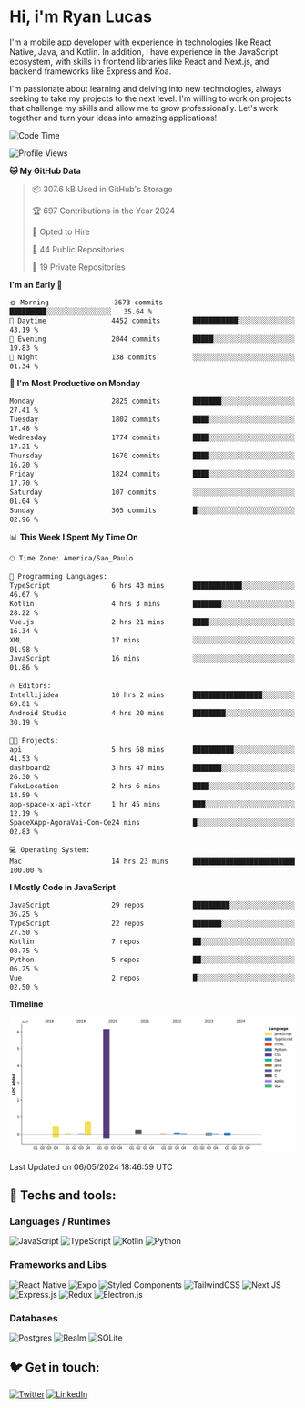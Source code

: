 # Hi, i'm Ryan Lucas

I'm a mobile app developer with experience in technologies like React Native, Java, and Kotlin.
In addition, I have experience in the JavaScript ecosystem, with skills in frontend libraries like React and Next.js, and backend frameworks like Express and Koa.

I'm passionate about learning and delving into new technologies, always seeking to take my projects to the next level. I'm willing to work on projects that challenge my skills and allow me to grow professionally. Let's work together and turn your ideas into amazing applications!


<!--START_SECTION:waka-->
![Code Time](http://img.shields.io/badge/Code%20Time-288%20hrs%201%20min-blue)

![Profile Views](http://img.shields.io/badge/Profile%20Views-0-blue)

**🐱 My GitHub Data** 

> 📦 307.6 kB Used in GitHub's Storage 
 > 
> 🏆 697 Contributions in the Year 2024
 > 
> 💼 Opted to Hire
 > 
> 📜 44 Public Repositories 
 > 
> 🔑 19 Private Repositories 
 > 
**I'm an Early 🐤** 

```text
🌞 Morning                3673 commits        █████████░░░░░░░░░░░░░░░░   35.64 % 
🌆 Daytime                4452 commits        ███████████░░░░░░░░░░░░░░   43.19 % 
🌃 Evening                2044 commits        █████░░░░░░░░░░░░░░░░░░░░   19.83 % 
🌙 Night                  138 commits         ░░░░░░░░░░░░░░░░░░░░░░░░░   01.34 % 
```
📅 **I'm Most Productive on Monday** 

```text
Monday                   2825 commits        ███████░░░░░░░░░░░░░░░░░░   27.41 % 
Tuesday                  1802 commits        ████░░░░░░░░░░░░░░░░░░░░░   17.48 % 
Wednesday                1774 commits        ████░░░░░░░░░░░░░░░░░░░░░   17.21 % 
Thursday                 1670 commits        ████░░░░░░░░░░░░░░░░░░░░░   16.20 % 
Friday                   1824 commits        ████░░░░░░░░░░░░░░░░░░░░░   17.70 % 
Saturday                 107 commits         ░░░░░░░░░░░░░░░░░░░░░░░░░   01.04 % 
Sunday                   305 commits         █░░░░░░░░░░░░░░░░░░░░░░░░   02.96 % 
```


📊 **This Week I Spent My Time On** 

```text
🕑︎ Time Zone: America/Sao_Paulo

💬 Programming Languages: 
TypeScript               6 hrs 43 mins       ████████████░░░░░░░░░░░░░   46.67 % 
Kotlin                   4 hrs 3 mins        ███████░░░░░░░░░░░░░░░░░░   28.22 % 
Vue.js                   2 hrs 21 mins       ████░░░░░░░░░░░░░░░░░░░░░   16.34 % 
XML                      17 mins             ░░░░░░░░░░░░░░░░░░░░░░░░░   01.98 % 
JavaScript               16 mins             ░░░░░░░░░░░░░░░░░░░░░░░░░   01.86 % 

🔥 Editors: 
Intellijidea             10 hrs 2 mins       █████████████████░░░░░░░░   69.81 % 
Android Studio           4 hrs 20 mins       ████████░░░░░░░░░░░░░░░░░   30.19 % 

🐱‍💻 Projects: 
api                      5 hrs 58 mins       ██████████░░░░░░░░░░░░░░░   41.53 % 
dashboard2               3 hrs 47 mins       ███████░░░░░░░░░░░░░░░░░░   26.30 % 
FakeLocation             2 hrs 6 mins        ████░░░░░░░░░░░░░░░░░░░░░   14.59 % 
app-space-x-api-ktor     1 hr 45 mins        ███░░░░░░░░░░░░░░░░░░░░░░   12.19 % 
SpaceXApp-AgoraVai-Com-Ce24 mins             █░░░░░░░░░░░░░░░░░░░░░░░░   02.83 % 

💻 Operating System: 
Mac                      14 hrs 23 mins      █████████████████████████   100.00 % 
```

**I Mostly Code in JavaScript** 

```text
JavaScript               29 repos            █████████░░░░░░░░░░░░░░░░   36.25 % 
TypeScript               22 repos            ███████░░░░░░░░░░░░░░░░░░   27.50 % 
Kotlin                   7 repos             ██░░░░░░░░░░░░░░░░░░░░░░░   08.75 % 
Python                   5 repos             ██░░░░░░░░░░░░░░░░░░░░░░░   06.25 % 
Vue                      2 repos             █░░░░░░░░░░░░░░░░░░░░░░░░   02.50 % 
```



**Timeline**

![Lines of Code chart](https://raw.githubusercontent.com/RyanGst/RyanGst/main/assets/bar_graph.png)


 Last Updated on 06/05/2024 18:46:59 UTC
<!--END_SECTION:waka-->

## 🔧 Techs and tools: 

### Languages / Runtimes
![JavaScript](https://img.shields.io/badge/javascript-%23323330.svg?style=for-the-badge&logo=javascript&logoColor=%23F7DF1E)
![TypeScript](https://img.shields.io/badge/typescript-%23007ACC.svg?style=for-the-badge&logo=typescript&logoColor=white)
![Kotlin](https://img.shields.io/badge/kotlin-%230095D5.svg?style=for-the-badge&logo=kotlin&logoColor=white) ![Python](https://img.shields.io/badge/python-3670A0?style=for-the-badge&logo=python&logoColor=ffdd54)

### Frameworks and Libs
![React Native](https://img.shields.io/badge/react_native-%2320232a.svg?style=for-the-badge&logo=react&logoColor=%2361DAFB)
![Expo](https://img.shields.io/badge/expo-1C1E24?style=for-the-badge&logo=expo&logoColor=#D04A37)
![Styled Components](https://img.shields.io/badge/styled--components-DB7093?style=for-the-badge&logo=styled-components&logoColor=white)
![TailwindCSS](https://img.shields.io/badge/tailwindcss-%2338B2AC.svg?style=for-the-badge&logo=tailwind-css&logoColor=white)
![Next JS](https://img.shields.io/badge/Next-black?style=for-the-badge&logo=next.js&logoColor=white)
![Express.js](https://img.shields.io/badge/express.js-%23404d59.svg?style=for-the-badge&logo=express&logoColor=%2361DAFB)
![Redux](https://img.shields.io/badge/redux-%23593d88.svg?style=for-the-badge&logo=redux&logoColor=white)
![Electron.js](https://img.shields.io/badge/Electron-191970?style=for-the-badge&logo=Electron&logoColor=white)

### Databases
![Postgres](https://img.shields.io/badge/postgres-%23316192.svg?style=for-the-badge&logo=postgresql&logoColor=white)
![Realm](https://img.shields.io/badge/Realm-39477F?style=for-the-badge&logo=realm&logoColor=white)
![SQLite](https://img.shields.io/badge/sqlite-%2307405e.svg?style=for-the-badge&logo=sqlite&logoColor=white)

## 🐦 Get in touch:

[![Twitter](https://img.shields.io/badge/Twitter-%231DA1F2.svg?style=for-the-badge&logo=Twitter&logoColor=white)](https://twitter.com/ryangst_)
[![LinkedIn](https://img.shields.io/badge/linkedin-%230077B5.svg?style=for-the-badge&logo=linkedin&logoColor=white)](https://www.linkedin.com/in/ryan-lucas-machado/)
